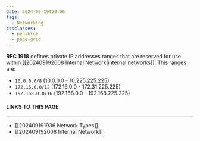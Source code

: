 ```yaml
---
date: 2024-09-19T20:06
tags:
  - Networking
cssclasses:
  - pen-blue
  - page-grid
---
```

**RFC 1918** defines private IP addresses ranges that are reserved for use within [[202409192008 Internal Network|internal networks]]. This ranges are:
- `10.0.0.0/8` (10.0.0.0 - 10.225.225.225)
- `172.16.0.0/12` (172.16.0.0 - 172.31.225.225)
- `192.168.0.0/16` (192.168.0.0 - 192.168.225.225)

#### LINKS TO THIS PAGE
***
- [[202409191936 Network Types]]
- [[202409192008 Internal Network]]

